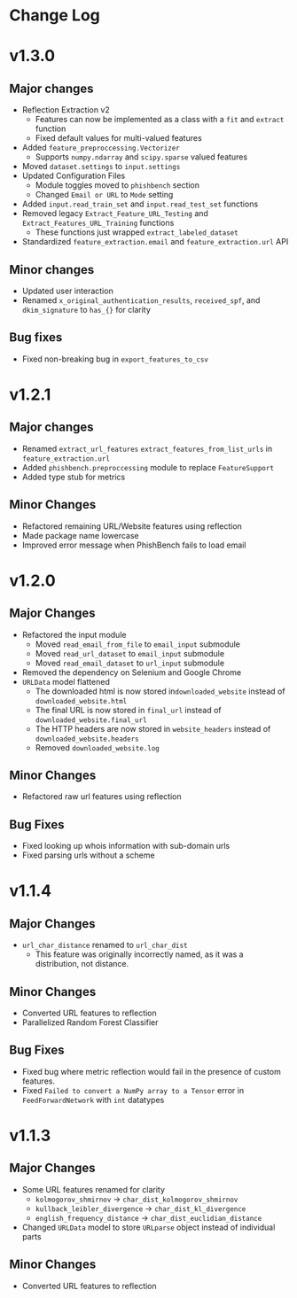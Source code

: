 # Change Log
# v1.3.0

## Major changes 
* Reflection Extraction v2
   * Features can now be implemented as a class with a `fit` and `extract` function
   * Fixed default values for multi-valued features
* Added `feature_preproccessing.Vectorizer`
   * Supports `numpy.ndarray` and `scipy.sparse` valued features 
* Moved `dataset.settings` to `input.settings`
* Updated Configuration Files
    * Module toggles moved to `phishbench` section
    * Changed `Email or URL` to `Mode` setting 
* Added `input.read_train_set` and `input.read_test_set` functions
* Removed legacy `Extract_Feature_URL_Testing` and `Extract_Features_URL_Training` functions
    * These functions just wrapped `extract_labeled_dataset`
* Standardized `feature_extraction.email` and `feature_extraction.url` API

## Minor changes 
* Updated user interaction
* Renamed `x_original_authentication_results`, `received_spf`, and `dkim_signature` to `has_{}` for clarity

## Bug fixes
* Fixed non-breaking bug in `export_features_to_csv`

# v1.2.1
## Major changes
* Renamed `extract_url_features` `extract_features_from_list_urls` in `feature_extraction.url`
* Added `phishbench.preproccessing` module to replace `FeatureSupport`
* Added type stub for metrics

## Minor Changes
* Refactored remaining URL/Website features using reflection
* Made package name lowercase
* Improved error message when PhishBench fails to load email

# v1.2.0

## Major Changes
* Refactored the input module
    * Moved `read_email_from_file` to `email_input` submodule
    * Moved `read_url_dataset` to `email_input` submodule
    * Moved `read_email_dataset` to `url_input` submodule
* Removed the dependency on Selenium and Google Chrome
* `URLData` model flattened
    * The downloaded html is now stored in`downloaded_website` instead of `downloaded_website.html` 
    * The final URL is now stored in `final_url` instead of `downloaded_website.final_url`
    * The HTTP headers are now stored in `website_headers` instead of `downloaded_website.headers`
    * Removed `downloaded_website.log`
    
## Minor Changes
* Refactored raw url features using reflection
    
## Bug Fixes
* Fixed looking up whois information with sub-domain urls
* Fixed parsing urls without a scheme

# v1.1.4

## Major Changes

* `url_char_distance` renamed to `url_char_dist`
    * This feature was originally incorrectly named, as it was a distribution, not distance.

## Minor Changes

* Converted URL features to reflection
* Parallelized Random Forest Classifier

## Bug Fixes

* Fixed bug where metric reflection would fail in the presence of custom features. 
* Fixed `Failed to convert a NumPy array to a Tensor` error in `FeedForwardNetwork` with `int` datatypes

# v1.1.3

## Major Changes

* Some URL features renamed for clarity
  * `kolmogorov_shmirnov` -> `char_dist_kolmogorov_shmirnov`
  * `kullback_leibler_divergence` -> `char_dist_kl_divergence`
  * `english_frequency_distance` -> `char_dist_euclidian_distance`
* Changed `URLData` model to store  `URLparse` object instead of individual parts

## Minor Changes

* Converted URL features to reflection 
